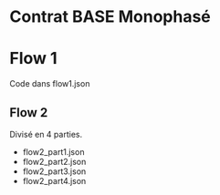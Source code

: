 # Contrat BASE Monophasé
# Flow 1
Code dans flow1.json
## Flow 2
Divisé en 4 parties.
* flow2_part1.json
* flow2_part2.json
* flow2_part3.json
* flow2_part4.json
